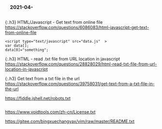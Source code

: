 ### 　2021-04-
```tip
```

{:.h3}
HTML/Javascript - Get text from online file
[
https://stackoverflow.com/questions/6086083/html-javascript-get-text-from-online-file
](
https://stackoverflow.com/questions/6086083/html-javascript-get-text-from-online-file
)
```tip
<script type="text/javascript" src="data.js"  >
var data[];
data[0]="something";
```

{:.h3}
HTML - read .txt file from URL location in javascript
[
https://stackoverflow.com/questions/28828029/html-read-txt-file-from-url-location-in-javascript
](
https://stackoverflow.com/questions/28828029/html-read-txt-file-from-url-location-in-javascript
)

{:.h3}
Get text from a txt file in the url
[
https://stackoverflow.com/questions/39758031/get-text-from-a-txt-file-in-the-url
](
https://stackoverflow.com/questions/39758031/get-text-from-a-txt-file-in-the-url
)

https://fiddle.jshell.net/robots.txt

```note
```
https://www.voidtools.com/zh-cn/License.txt

https://gitee.com/bingxuechangyax/vim/raw/master/README.txt
